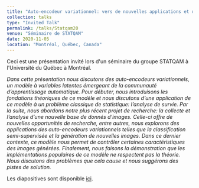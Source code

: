 ```yaml
---
title: "Auto-encodeur variationnel: vers de nouvelles applications et une mise à jour de la théorie."
collection: talks
type: "Invited Talk"
permalink: /talks/Statqam20
venue: "Séminaire de STATQAM"
date: 2020-11-05
location: "Montréal, Québec, Canada"
---
```


Ceci est une présentation invité lors d'un séminaire du groupe STATQAM à l'Université du Québec à Montréal.

*Dans cette présentation nous discutons des auto-encodeurs variationnels, un modèle à variables latentes émergeant de la communauté d’apprentissage automatique. Pour débuter, nous introduisons les fondations théoriques de ce modèle et nous discutons d’une application de ce modèle à un problème classique de statistique: l’analyse de survie. Par la suite, nous abordons notre plus récent projet de recherche: la collecte et l’analyse d’une nouvelle base de donnés d’images. Celle-ci offre de nouvelles opportunités de recherche, entre autres, nous explorons des applications des auto-encodeurs variationnels telles que la classification semi-supervisée et la génération de nouvelles images. Dans ce dernier contexte, ce modèle nous permet de contrôler certaines caractéristiques des images générées. Finalement, nous faisons la démonstration que les implémentations populaires de ce modèle ne respectent pas la théorie. Nous discutons des problèmes que cela cause et nous suggérons des pistes de solution.*

Les diapositives sont disponible [ici](http://cedricbeaulac.github.io/files/Slides_WebSite.pdf).
